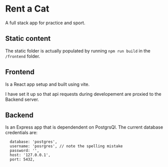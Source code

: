 # Rent a Cat
A full stack app for practice and sport.


## Static content

The static folder is actually populated by running `npm run build` in the `/frontend` folder.

## Frontend

Is a React app setup and built using vite.

I have set it up so that api requests during developement are proxied to the Backend server.

## Backend

Is an Express app that is dependendent on PostgrsQl.  The current database credentials are:
```
  database: 'postgres',
  username: 'posrgres', // note the spelling mistake
  password: '',
  host: '127.0.0.1',
  port: 5432,
```
